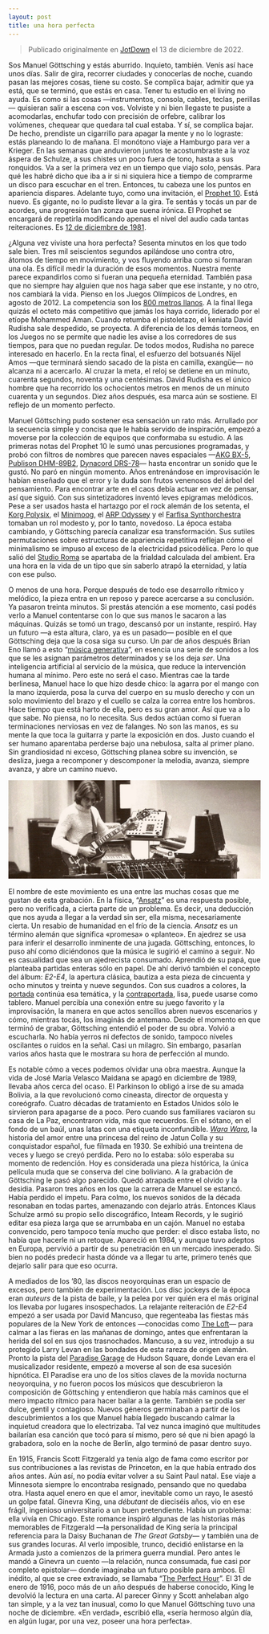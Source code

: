 ```yaml
---
layout: post
title: una hora perfecta
---
```


>Publicado originalmente en [JotDown](https://www.jotdown.es/2022/12/manuel-gottsching-una-hora-perfecta/) el 13 de diciembre de 2022.

Sos Manuel Göttsching y estás aburrido. Inquieto, también. Venís así hace unos días. Salir de gira, recorrer ciudades y conocerlas de noche, cuando pasan las mejores cosas, tiene su costo. Se complica bajar, admitir que ya está, que se terminó, que estás en casa. Tener tu estudio en el living no ayuda. Es como si las cosas —instrumentos, consola, cables, teclas, perillas— quisieran salir a escena con vos. Volviste y ni bien llegaste te pusiste a acomodarlas, enchufar todo con precisión de orfebre, calibrar los volúmenes, chequear que quedara tal cual estaba. Y sí, se complica bajar. De hecho, prendiste un cigarrillo para apagar la mente y no lo lograste: estás planeando lo de mañana. El monótono viaje a Hamburgo para ver a Krieger. En las semanas que anduvieron juntos te acostumbraste a la voz áspera de Schulze, a sus chistes un poco fuera de tono, hasta a sus ronquidos. Va a ser la primera vez en un tiempo que viajo solo, pensás. Para qué les habré dicho que iba a ir si ni siquiera hice a tiempo de comprarme un disco para escuchar en el tren. Entonces, tu cabeza une los puntos en apariencia dispares. Adelante tuyo, como una invitación, el [Prophet 10](https://www.vintagesynth.com/sequential-circuits/prophet-10). Está nuevo. Es gigante, no lo pudiste llevar a la gira. Te sentás y tocás un par de acordes, una progresión tan zonza que suena irónica. El Prophet se encargará de repetirla modificando apenas el nivel del audio cada tantas reiteraciones. Es [12 de diciembre de 1981](https://open.spotify.com/album/64UtnfSDLV1OLvhyqfmO8o).

¿Alguna vez viviste una hora perfecta? Sesenta minutos en los que todo sale bien. Tres mil seiscientos segundos apilándose uno contra otro, átomos de tiempo en movimiento, y vos fluyendo arriba como si formaran una ola. Es difícil medir la duración de esos momentos. Nuestra mente parece expandirlos como si fueran una pequeña eternidad. También pasa que no siempre hay alguien que nos haga saber que ese instante, y no otro, nos cambiará la vida. Pienso en los Juegos Olímpicos de Londres, en agosto de 2012. La competencia son los [800 metros llanos](https://youtu.be/YKEOjWEzVGs). A la final llega quizás el octeto más competitivo que jamás los haya corrido, liderado por el etíope Mohammed Aman. Cuando retumba el pistoletazo, el keniata David Rudisha sale despedido, se proyecta. A diferencia de los demás torneos, en los Juegos no se permite que nadie les avise a los corredores de sus tiempos, para que no puedan regular. De todos modos, Rudisha no parece interesado en hacerlo. En la recta final, el esfuerzo del botsuanés Nijel Amos —que terminará siendo sacado de la pista en camilla, exangüe— no alcanza ni a acercarlo. Al cruzar la meta, el reloj se detiene en un minuto, cuarenta segundos, noventa y una centésimas. David Rudisha es el único hombre que ha recorrido los ochocientos metros en menos de un minuto cuarenta y un segundos. Diez años después, esa marca aún se sostiene. El reflejo de un momento perfecto.

  Manuel Göttsching pudo sostener esa sensación un rato más. Arrullado por la secuencia simple y concisa que le había servido de inspiración, empezó a moverse por la colección de equipos que conformaba su estudio. A las primeras notas del Prophet 10 le sumó unas percusiones programadas, y probó con filtros de nombres que parecen naves espaciales —[AKG BX-5](https://www.turnlab.be/akg-bx-5-141665590.html), [Publison DHM-89B2](https://gearspace.com/board/so-much-gear-so-little-time/1249150-publison-dhm-89-b2-stereo-delay.html), [Dynacord DRS-78](https://www.vintagedigital.com.au/dynacord-drs-78-digital-reverberation-system/)— hasta encontrar un sonido que le gustó. No paró en ningún momento. Años entrenándose en improvisación le habían enseñado que el error y la duda son frutos venenosos del árbol del pensamiento. Para encontrar arte en el caos debía actuar en vez de pensar, así que siguió. Con sus sintetizadores inventó leves epigramas melódicos. Pese a ser usados hasta el hartazgo por el rock alemán de los setenta, el [Korg Polysix](https://www.korg.com/ar/products/software/korg_legacy_collection/page_2.php), el [Minimoog](https://www.moogmusic.com/products/minimoog-model-d), el [ARP Odyssey](https://www.korg.com/us/products/synthesizers/arpodyssey/) y el [Farfisa Synthorchestra](https://reverb.com/item/4421651-farfisa-syntorchestra-the-ultimate-krautrock-string-synth) tomaban un rol modesto y, por lo tanto, novedoso. La época estaba cambiando, y Göttsching parecía canalizar esa transformación. Sus sutiles permutaciones sobre estructuras de apariencia repetitiva reflejan cómo el minimalismo se impuso al exceso de la electricidad psicodélica. Pero lo que salió del [Studio Roma](https://www.manuelgoettsching.com/pages/studio.htm) se apartaba de la frialdad calculada del ambient. Era una hora en la vida de un tipo que sin saberlo atrapó la eternidad, y latía con ese pulso.

O menos de una hora. Porque después de todo ese desarrollo rítmico y melódico, la pieza entra en un reposo y parece acercarse a su conclusión. Ya pasaron treinta minutos. Si prestás atención a ese momento, casi podés verlo a Manuel contentarse con lo que sus manos le sacaron a las máquinas. Quizás se tomó un trago, descansó por un instante, respiró. Hay un futuro —a esta altura, claro, ya es un pasado— posible en el que Göttsching deja que la cosa siga su curso. Un par de años después Brian Eno llamó a esto “[música generativa](https://www.soundoflife.com/blogs/people/brian-eno-generative-music)”, en esencia una serie de sonidos a los que se les asignan parámetros determinados y se los deja *ser*. Una inteligencia artificial al servicio de la música, que reduce la intervención humana al mínimo. Pero este no será el caso. Mientras cae la tarde berlinesa, Manuel hace lo que hizo desde chico: la agarra por el mango con la mano izquierda, posa la curva del cuerpo en su muslo derecho y con un solo movimiento del brazo y el cuello se calza la correa entre los hombros. Hace tiempo que está harto de ella, pero es su gran amor. Así que va a lo que sabe. No piensa, no lo necesita. Sus dedos actúan como si fueran terminaciones nerviosas en vez de falanges. No son las manos, es su mente la que toca la guitarra y parte la exposición en dos. Justo cuando el ser humano aparentaba perderse bajo una nebulosa, salta al primer plano. Sin grandiosidad ni exceso, Göttsching planea sobre su invención, se desliza, juega a recomponer y descomponer la melodía, avanza, siempre avanza, y abre un camino nuevo.

![alt text](https://raw.githubusercontent.com/irigoin/irigoin.github.io/master/images/ajedrez.jpg "Ruhige nervosität")

El nombre de este movimiento es una entre las muchas cosas que me gustan de esta grabación. En la física, “[Ansatz](https://open.spotify.com/track/3sR3GzaVNr0LPdntaXsHfd)” es una respuesta posible, pero no verificada, a cierta parte de un problema. Es decir, una deducción que nos ayuda a llegar a la verdad sin ser, ella misma, necesariamente cierta. Un resabio de humanidad en el frío de la ciencia. *Ansatz* es un término alemán que significa «promesa» o «planteo». En ajedrez se usa para inferir el desarrollo inminente de una jugada. Göttsching, entonces, lo puso ahí como diciéndonos que la música le sugirió el camino a seguir. No es casualidad que sea un ajedrecista consumado. Aprendió de su papá, que planteaba partidas enteras sólo en papel. De ahí derivó también el concepto del álbum: *E2-E4*, la apertura clásica, bautiza a esta pieza de cincuenta y ocho minutos y treinta y nueve segundos. Con sus cuadros a colores, la [portada](https://i.discogs.com/2c-u31vJL17rcxkUALvEJUh_dJ6KWqWl2D_hr_KQGYo/rs:fit/g:sm/q:90/h:600/w:600/czM6Ly9kaXNjb2dz/LWRhdGFiYXNlLWlt/YWdlcy9SLTMwMzMz/My0xMjkwMzU2NjA0/LmpwZWc.jpeg) continúa esa temática, y la [contraportada](https://i.discogs.com/P3uZYzhM5PW3HEQJk5dTWet1ZlhIcPB0OvGkqlkANZo/rs:fit/g:sm/q:90/h:543/w:550/czM6Ly9kaXNjb2dz/LWRhdGFiYXNlLWlt/YWdlcy9SLTMwMzMz/My0xNDUyMzYyMTc3/LTU3NDMuanBlZw.jpeg), lisa, puede usarse como tablero. Manuel percibía una conexión entre su juego favorito y la improvisación, la manera en que actos sencillos abren nuevos escenarios y cómo, mientras tocás, los imaginás de antemano. Desde el momento en que terminó de grabar, Göttsching entendió el poder de su obra. Volvió a escucharla. No había yerros ni defectos de sonido, tampoco niveles oscilantes o ruidos en la señal. Casi un milagro. Sin embargo, pasarían varios años hasta que le mostrara su hora de perfección al mundo.

Es notable cómo a veces podemos olvidar una obra maestra. Aunque la vida de José María Velasco Maidana se apagó en diciembre de 1989, llevaba años cerca del ocaso. El Parkinson lo obligó a irse de su amada Bolivia, a la que revolucionó como cineasta, director de orquesta y coreógrafo. Cuatro décadas de tratamiento en Estados Unidos sólo le sirvieron para apagarse de a poco. Pero cuando sus familiares vaciaron su casa de La Paz, encontraron vida, más que recuerdos. En el sótano, en el fondo de un baúl, unas latas con una etiqueta inconfundible. *[Wara Wara](https://youtu.be/7069d0LReoY)*, la historia del amor entre una princesa del reino de Jatun Colla y su conquistador español, fue filmada en 1930. Se exhibió una treintena de veces y luego se creyó perdida. Pero no lo estaba: sólo esperaba su momento de redención. Hoy es considerada una pieza histórica, la única película muda que se conserva del cine boliviano. A la grabación de Göttsching le pasó algo parecido. Quedó atrapada entre el olvido y la desidia. Pasaron tres años en los que la carrera de Manuel se estancó. Había perdido el ímpetu. Para colmo, los nuevos sonidos de la década resonaban en todas partes, amenazando con dejarlo atrás. Entonces Klaus Schulze armó su propio sello discográfico, Inteam Records, y le sugirió editar esa pieza larga que se arrumbaba en un cajón. Manuel no estaba convencido, pero tampoco tenía mucho que perder: el disco estaba listo, no había que hacerle ni un retoque. Apareció en 1984, y aunque tuvo adeptos en Europa, pervivió a partir de su penetración en un mercado inesperado. Si bien no podés predecir hasta dónde va a llegar tu arte, primero tenés que dejarlo salir para que eso ocurra.

A mediados de los ’80, las discos neoyorquinas eran un espacio de excesos, pero también de experimentación. Los disc jockeys de la época eran *auteurs* de la pista de baile, y la pelea por ver quién era el más original los llevaba por lugares insospechados. La relajante reiteración de *E2-E4* empezó a ser usada por David Mancuso, que regenteaba las fiestas más populares de la New York de entonces —conocidas como [The Loft](https://www.npr.org/2020/02/19/807333757/still-saving-the-day-the-most-influential-dance-party-in-history-turns-50)— para calmar a las fieras en las mañanas de domingo, antes que enfrentaran la herida del sol en sus ojos trasnochados. Mancuso, a su vez, introdujo a su protegido Larry Levan en las bondades de esta rareza de origen alemán. Pronto la pista del [Paradise Garage](https://youtu.be/JuLaAA6lHes) de Hudson Square, donde Levan era el musicalizador residente, empezó a moverse al son de esa sucesión hipnótica. El Paradise era uno de los sitios claves de la movida nocturna neoyorquina, y no fueron pocos los músicos que descubrieron la composición de Göttsching y entendieron que había más caminos que el mero impacto rítmico para hacer bailar a la gente. También se podía ser dulce, gentil y contagioso. Nuevos géneros germinaban a partir de los descubrimientos a los que Manuel había llegado buscando calmar la inquietud creadora que lo electrizaba. Tal vez nunca imaginó que multitudes bailarían esa canción que tocó para sí mismo, pero sé que ni bien apagó la grabadora, solo en la noche de Berlín, algo terminó de pasar dentro suyo.

En 1915, Francis Scott Fitzgerald ya tenía algo de fama como escritor por sus contribuciones a las revistas de Princeton, en la que había entrado dos años antes. Aún así, no podía evitar volver a su Saint Paul natal. Ese viaje a Minnesota siempre lo encontraba resignado, pensando que no quedaba otra. Hasta aquel enero en que el amor, inevitable como un rayo, le asestó un golpe fatal. Ginevra King, una *débutant* de dieciséis años, vio en ese frágil, ingenioso universitario a un buen pretendiente. Había un problema: ella vivía en Chicago. Este romance inspiró algunas de las historias más memorables de Fitzgerald —la personalidad de King sería la principal referencia para la Daisy Buchanan de *The Great Gatsby*— y también una de sus grandes locuras. Al verlo imposible, trunco, decidió enlistarse en la Armada justo a comienzos de la primera guerra mundial. Pero antes le mandó a Ginevra un cuento —la relación, nunca consumada, fue casi por completo epistolar— donde imaginaba un futuro posible para ambos. El inédito, al que se cree extraviado, se llamaba “[The Perfect Hour](https://books.google.com.ar/books/about/The_Perfect_Hour.html?id=0expf0JKRw4C&redir_esc=y)”. El 31 de enero de 1916, poco más de un año después de haberse conocido, King le devolvió la lectura en una carta. Al parecer Ginny y Scott anhelaban algo tan simple, y a la vez tan inusual, como lo que Manuel Göttsching tuvo una noche de diciembre. «En verdad», escribió ella, «sería hermoso algún día, en algún lugar, por una vez, poseer una hora perfecta».
